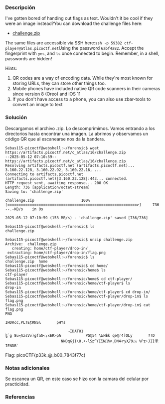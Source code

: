 ### Descripción
I've gotten bored of handing out flags as text. Wouldn't it be cool if they were an image instead?You can download the challenge files here:

- [challenge.zip](https://artifacts.picoctf.net/c_atlas/16/challenge.zip)

The same files are accessible via SSH here:`ssh -p 59382 ctf-player@atlas.picoctf.net`Using the password `6abf4a82`. Accept the fingerprint with `yes`, and `ls` once connected to begin. Remember, in a shell, passwords are hidden!

Hints:
1. QR codes are a way of encoding data. While they're most known for storing URLs, they can store other things too.
2. Mobile phones have included native QR code scanners in their cameras since version 8 (Oreo) and iOS 11
3. If you don't have access to a phone, you can also use zbar-tools to convert an image to text

### Solución
Descargamos el archivo .zip.
Lo descomprimimos.
Vamos entrando a los directorios hasta encontrar una imagen.
La abrimos y observamos un código QR que al escanearse nos da la bandera.
```
Sebas115-picoctf@webshell:~/forensic$ wget https://artifacts.picoctf.net/c_atlas/16/challenge.zip
--2025-05-12 07:10:59--  https://artifacts.picoctf.net/c_atlas/16/challenge.zip
Resolving artifacts.picoctf.net (artifacts.picoctf.net)... 3.160.22.128, 3.160.22.92, 3.160.22.16, ...
Connecting to artifacts.picoctf.net (artifacts.picoctf.net)|3.160.22.128|:443... connected.
HTTP request sent, awaiting response... 200 OK
Length: 736 [application/octet-stream]
Saving to: 'challenge.zip'

challenge.zip                     100%[==========================================================>]     736  --.-KB/s    in 0s      

2025-05-12 07:10:59 (153 MB/s) - 'challenge.zip' saved [736/736]

Sebas115-picoctf@webshell:~/forensic$ ls
challenge.zip

Sebas115-picoctf@webshell:~/forensic$ unzip challenge.zip 
Archive:  challenge.zip
   creating: home/ctf-player/drop-in/
 extracting: home/ctf-player/drop-in/flag.png  
Sebas115-picoctf@webshell:~/forensic$ ls
challenge.zip  home
Sebas115-picoctf@webshell:~/forensic$ cd home/
Sebas115-picoctf@webshell:~/forensic/home$ ls
ctf-player
Sebas115-picoctf@webshell:~/forensic/home$ cd ctf-player/
Sebas115-picoctf@webshell:~/forensic/home/ctf-player$ ls
drop-in
Sebas115-picoctf@webshell:~/forensic/home/ctf-player$ cd drop-in/
Sebas115-picoctf@webshell:~/forensic/home/ctf-player/drop-in$ ls
flag.png
Sebas115-picoctf@webshell:~/forensic/home/ctf-player/drop-in$ cat flag.png 
PNG

IHDRcc,PLTEٟtRNSȵ       pHYs

                            ~IDAT81 
ɮ`g 8u=֪AzsVv)gfaδ<;xER>pЉ           PG@5ظ\ 4HĖk qe@r4]QLy       ?!D
                         NNDqGjI\8,+-lSפ^YIȉN޳hv͵DN۾4ryҲ79⑶ %Pz+JI}⽲
IENDB`
```


Flag:
picoCTF{p33k_@_b00_7843f77c}
### Notas adicionales
Se escanea un QR, en este caso se hizo con la camara del celular por practicidad.

### Referencias
